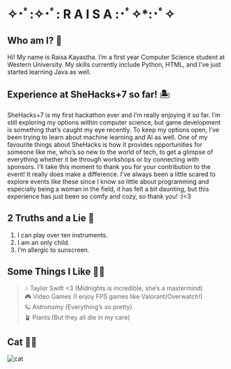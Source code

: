 # ✧･ﾟ:✧･ﾟ: **R A I S A** :･ﾟ✧*:･ﾟ✧
## **Who am I? 🌸**<br>
Hi! My name is Raisa Kayastha. I’m a first year Computer Science student at Western University. My skills currently include Python, HTML, and I’ve just started learning Java as well.<br>


## **Experience at SheHacks+7 so far! 🏝️**<br>
SheHacks+7 is my first hackathon ever and I’m really enjoying it so far. I’m still exploring my options within computer science, but game development is something that’s caught my eye recently. To keep my options open, I’ve been trying to learn about machine learning and AI as well. One of my favourite things about SheHacks is how it provides opportunities for someone like me, who’s so new to the world of tech, to get a glimpse of everything whether it be through workshops or by connecting with sponsors. I’ll take this moment to thank you for your contribution to the event! It really does make a difference. I’ve always been a little scared to explore events like these since I know so little about programming and especially being a woman in the field, it has felt a bit daunting, but this experience has just been so comfy and cozy, so thank you! :)<3<br>

## **2 Truths and a Lie 🎸**<br>
1. I can play over ten instruments.
2. I am an only child.
3. I’m allergic to sunscreen.

## **Some Things I Like 🫶🏼**<br>
>🎶 Taylor Swift <3 (Midnights is incredible, she’s a mastermind) <br>
>🎮 Video Games (I enjoy FPS games like Valorant/Overwatch!) <br>
>🪐 Astronomy (Everything’s so pretty) <br>
>🪴 Plants (But they all die in my care) <br>

## **Cat 👍🏼**
![cat](https://i.pinimg.com/564x/1a/88/96/1a889670d4d062b0d17aa34748cc3ef8.jpg "cat")